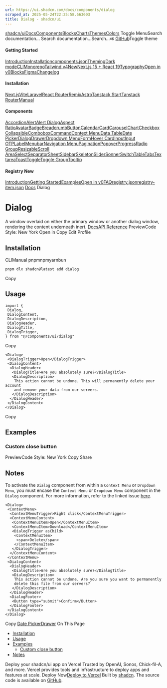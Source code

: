 ```yaml
---
url: https://ui.shadcn.com/docs/components/dialog
scraped_at: 2025-05-24T22:25:58.663603
title: Dialog - shadcn/ui
---
```


[shadcn/ui](https://ui.shadcn.com/)[Docs](https://ui.shadcn.com/docs/installation)[Components](https://ui.shadcn.com/docs/components)[Blocks](https://ui.shadcn.com/blocks)[Charts](https://ui.shadcn.com/charts)[Themes](https://ui.shadcn.com/themes)[Colors](https://ui.shadcn.com/colors)
Toggle MenuSearch documentation...
Search documentation...Search...`⌘K`
[GitHub](https://github.com/shadcn-ui/ui)Toggle theme
#### Getting Started 
[Introduction](https://ui.shadcn.com/docs)[Installation](https://ui.shadcn.com/docs/installation)[components.json](https://ui.shadcn.com/docs/components-json)[Theming](https://ui.shadcn.com/docs/theming)[Dark mode](https://ui.shadcn.com/docs/dark-mode)[CLI](https://ui.shadcn.com/docs/cli)[Monorepo](https://ui.shadcn.com/docs/monorepo)[Tailwind v4New](https://ui.shadcn.com/docs/tailwind-v4)[Next.js 15 + React 19](https://ui.shadcn.com/docs/react-19)[Typography](https://ui.shadcn.com/docs/components/typography)[Open in v0](https://ui.shadcn.com/docs/v0)[Blocks](https://ui.shadcn.com/docs/blocks)[Figma](https://ui.shadcn.com/docs/figma)[Changelog](https://ui.shadcn.com/docs/changelog)
#### Installation 
[Next.js](https://ui.shadcn.com/docs/installation/next)[Vite](https://ui.shadcn.com/docs/installation/vite)[Laravel](https://ui.shadcn.com/docs/installation/laravel)[React Router](https://ui.shadcn.com/docs/installation/react-router)[Remix](https://ui.shadcn.com/docs/installation/remix)[Astro](https://ui.shadcn.com/docs/installation/astro)[Tanstack Start](https://ui.shadcn.com/docs/installation/tanstack)[Tanstack Router](https://ui.shadcn.com/docs/installation/tanstack-router)[Manual](https://ui.shadcn.com/docs/installation/manual)
#### Components 
[Accordion](https://ui.shadcn.com/docs/components/accordion)[Alert](https://ui.shadcn.com/docs/components/alert)[Alert Dialog](https://ui.shadcn.com/docs/components/alert-dialog)[Aspect Ratio](https://ui.shadcn.com/docs/components/aspect-ratio)[Avatar](https://ui.shadcn.com/docs/components/avatar)[Badge](https://ui.shadcn.com/docs/components/badge)[Breadcrumb](https://ui.shadcn.com/docs/components/breadcrumb)[Button](https://ui.shadcn.com/docs/components/button)[Calendar](https://ui.shadcn.com/docs/components/calendar)[Card](https://ui.shadcn.com/docs/components/card)[Carousel](https://ui.shadcn.com/docs/components/carousel)[Chart](https://ui.shadcn.com/docs/components/chart)[Checkbox](https://ui.shadcn.com/docs/components/checkbox)[Collapsible](https://ui.shadcn.com/docs/components/collapsible)[Combobox](https://ui.shadcn.com/docs/components/combobox)[Command](https://ui.shadcn.com/docs/components/command)[Context Menu](https://ui.shadcn.com/docs/components/context-menu)[Data Table](https://ui.shadcn.com/docs/components/data-table)[Date Picker](https://ui.shadcn.com/docs/components/date-picker)[Dialog](https://ui.shadcn.com/docs/components/dialog)[Drawer](https://ui.shadcn.com/docs/components/drawer)[Dropdown Menu](https://ui.shadcn.com/docs/components/dropdown-menu)[Form](https://ui.shadcn.com/docs/components/form)[Hover Card](https://ui.shadcn.com/docs/components/hover-card)[Input](https://ui.shadcn.com/docs/components/input)[Input OTP](https://ui.shadcn.com/docs/components/input-otp)[Label](https://ui.shadcn.com/docs/components/label)[Menubar](https://ui.shadcn.com/docs/components/menubar)[Navigation Menu](https://ui.shadcn.com/docs/components/navigation-menu)[Pagination](https://ui.shadcn.com/docs/components/pagination)[Popover](https://ui.shadcn.com/docs/components/popover)[Progress](https://ui.shadcn.com/docs/components/progress)[Radio Group](https://ui.shadcn.com/docs/components/radio-group)[Resizable](https://ui.shadcn.com/docs/components/resizable)[Scroll Area](https://ui.shadcn.com/docs/components/scroll-area)[Select](https://ui.shadcn.com/docs/components/select)[Separator](https://ui.shadcn.com/docs/components/separator)[Sheet](https://ui.shadcn.com/docs/components/sheet)[Sidebar](https://ui.shadcn.com/docs/components/sidebar)[Skeleton](https://ui.shadcn.com/docs/components/skeleton)[Slider](https://ui.shadcn.com/docs/components/slider)[Sonner](https://ui.shadcn.com/docs/components/sonner)[Switch](https://ui.shadcn.com/docs/components/switch)[Table](https://ui.shadcn.com/docs/components/table)[Tabs](https://ui.shadcn.com/docs/components/tabs)[Textarea](https://ui.shadcn.com/docs/components/textarea)[Toast](https://ui.shadcn.com/docs/components/toast)[Toggle](https://ui.shadcn.com/docs/components/toggle)[Toggle Group](https://ui.shadcn.com/docs/components/toggle-group)[Tooltip](https://ui.shadcn.com/docs/components/tooltip)
#### Registry New
[Introduction](https://ui.shadcn.com/docs/registry)[Getting Started](https://ui.shadcn.com/docs/registry/getting-started)[Examples](https://ui.shadcn.com/docs/registry/examples)[Open in v0](https://ui.shadcn.com/docs/registry/open-in-v0)[FAQ](https://ui.shadcn.com/docs/registry/faq)[registry.json](https://ui.shadcn.com/docs/registry/registry-json)[registry-item.json](https://ui.shadcn.com/docs/registry/registry-item-json)
[Docs](https://ui.shadcn.com/docs)
Dialog
# Dialog
A window overlaid on either the primary window or another dialog window, rendering the content underneath inert.
[Docs](https://www.radix-ui.com/docs/primitives/components/dialog)[API Reference](https://www.radix-ui.com/docs/primitives/components/dialog#api-reference)
PreviewCode
Style: New York
Open in Copy
Edit Profile
## [](https://ui.shadcn.com/docs/components/dialog#installation)Installation
CLIManual
pnpmnpmyarnbun
```
pnpm dlx shadcn@latest add dialog

```

Copy
## [](https://ui.shadcn.com/docs/components/dialog#usage)Usage
```
import {
 Dialog,
 DialogContent,
 DialogDescription,
 DialogHeader,
 DialogTitle,
 DialogTrigger,
} from "@/components/ui/dialog"
```
Copy
```
<Dialog>
 <DialogTrigger>Open</DialogTrigger>
 <DialogContent>
  <DialogHeader>
   <DialogTitle>Are you absolutely sure?</DialogTitle>
   <DialogDescription>
    This action cannot be undone. This will permanently delete your account
    and remove your data from our servers.
   </DialogDescription>
  </DialogHeader>
 </DialogContent>
</Dialog>
```
Copy
## [](https://ui.shadcn.com/docs/components/dialog#examples)Examples
### [](https://ui.shadcn.com/docs/components/dialog#custom-close-button)Custom close button
PreviewCode
Style: New York
Copy
Share
## [](https://ui.shadcn.com/docs/components/dialog#notes)Notes
To activate the `Dialog` component from within a `Context Menu` or `Dropdown Menu`, you must encase the `Context Menu` or `Dropdown Menu` component in the `Dialog` component. For more information, refer to the linked issue [here](https://github.com/radix-ui/primitives/issues/1836).
```
<Dialog>
 <ContextMenu>
  <ContextMenuTrigger>Right click</ContextMenuTrigger>
  <ContextMenuContent>
   <ContextMenuItem>Open</ContextMenuItem>
   <ContextMenuItem>Download</ContextMenuItem>
   <DialogTrigger asChild>
    <ContextMenuItem>
     <span>Delete</span>
    </ContextMenuItem>
   </DialogTrigger>
  </ContextMenuContent>
 </ContextMenu>
 <DialogContent>
  <DialogHeader>
   <DialogTitle>Are you absolutely sure?</DialogTitle>
   <DialogDescription>
    This action cannot be undone. Are you sure you want to permanently
    delete this file from our servers?
   </DialogDescription>
  </DialogHeader>
  <DialogFooter>
   <Button type="submit">Confirm</Button>
  </DialogFooter>
 </DialogContent>
</Dialog>
```
Copy
[Date Picker](https://ui.shadcn.com/docs/components/date-picker)[Drawer](https://ui.shadcn.com/docs/components/drawer)
On This Page
  * [Installation](https://ui.shadcn.com/docs/components/dialog#installation)
  * [Usage](https://ui.shadcn.com/docs/components/dialog#usage)
  * [Examples](https://ui.shadcn.com/docs/components/dialog#examples)
    * [Custom close button](https://ui.shadcn.com/docs/components/dialog#custom-close-button)
  * [Notes](https://ui.shadcn.com/docs/components/dialog#notes)


Deploy your shadcn/ui app on Vercel
Trusted by OpenAI, Sonos, Chick-fil-A, and more.
Vercel provides tools and infrastructure to deploy apps and features at scale.
Deploy Now[Deploy to Vercel](https://vercel.com/new?utm_source=shadcn_site&utm_medium=web&utm_campaign=docs_cta_deploy_now_callout)
Built by [shadcn](https://twitter.com/shadcn). The source code is available on [GitHub](https://github.com/shadcn-ui/ui).

